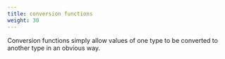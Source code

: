 ```yaml
---
title: conversion functions
weight: 30
---
```


Conversion functions simply allow values of one type
to be converted to another type in an obvious way.

